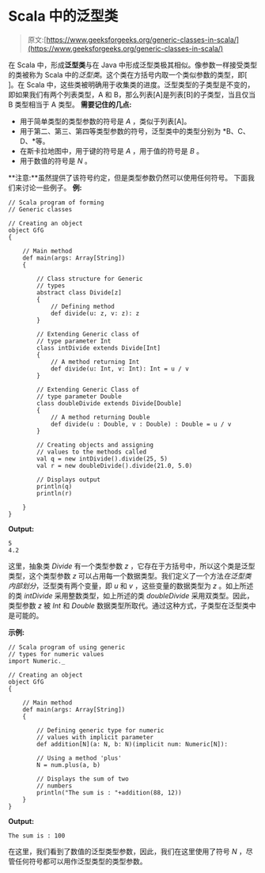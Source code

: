# Scala 中的泛型类

> 原文:[https://www.geeksforgeeks.org/generic-classes-in-scala/](https://www.geeksforgeeks.org/generic-classes-in-scala/)

在 Scala 中，形成**泛型类**与在 Java 中形成泛型类极其相似。像参数一样接受类型的类被称为 Scala 中的*泛型类*。这个类在方括号内取一个类似参数的类型，即[ ]。在 Scala 中，这些类被明确用于收集类的进度。泛型类型的子类型是不变的，即如果我们有两个列表类型，A 和 B，那么列表[A]是列表[B]的子类型，当且仅当 B 类型相当于 A 类型。
**需要记住的几点:**

*   用于简单类型的类型参数的符号是 *A* ，类似于列表[A]。
*   用于第二、第三、第四等类型参数的符号，泛型类中的类型分别为 *B、C、D、*等。
*   在斯卡拉地图中，用于键的符号是 *A* ，用于值的符号是 *B* 。
*   用于数值的符号是 *N* 。

**注意:**虽然提供了该符号约定，但是类型参数仍然可以使用任何符号。
下面我们来讨论一些例子。
**例:**

```
// Scala program of forming 
// Generic classes

// Creating an object
object GfG
{

    // Main method
    def main(args: Array[String]) 
    {

        // Class structure for Generic
        // types 
        abstract class Divide[z] 
        {
            // Defining method 
            def divide(u: z, v: z): z
        }

        // Extending Generic class of 
        // type parameter Int 
        class intDivide extends Divide[Int] 
        {
            // A method returning Int 
            def divide(u: Int, v: Int): Int = u / v
        }

        // Extending Generic Class of 
        // type parameter Double
        class doubleDivide extends Divide[Double] 
        {
            // A method returning Double
            def divide(u : Double, v : Double) : Double = u / v
        }

        // Creating objects and assigning 
        // values to the methods called
        val q = new intDivide().divide(25, 5)
        val r = new doubleDivide().divide(21.0, 5.0)

        // Displays output 
        println(q)
        println(r)

    }
}
```

**Output:**

```
5
4.2

```

这里，抽象类 *Divide* 有一个类型参数 *z* ，它存在于方括号中，所以这个类是泛型类型，这个类型参数 *z* 可以占用每一个数据类型。我们定义了一个方法*在泛型类内部划分*，泛型类有两个变量，即 *u* 和 *v* ，这些变量的数据类型为 *z* 。如上所述的类 *intDivide* 采用整数类型，如上所述的类 *doubleDivide* 采用双类型。因此，类型参数 *z* 被 *Int* 和 *Double* 数据类型所取代。通过这种方式，子类型在泛型类中是可能的。

**示例:**

```
// Scala program of using generic
// types for numeric values
import Numeric._

// Creating an object
object GfG
{

    // Main method
    def main(args: Array[String]) 
    {

        // Defining generic type for numeric
        // values with implicit parameter 
        def addition[N](a: N, b: N)(implicit num: Numeric[N]):

        // Using a method 'plus' 
        N = num.plus(a, b)

        // Displays the sum of two 
        // numbers
        println("The sum is : "+addition(88, 12))
    }
}
```

**Output:**

```
The sum is : 100

```

在这里，我们看到了数值的泛型类型参数，因此，我们在这里使用了符号 *N* ，尽管任何符号都可以用作泛型类型的类型参数。